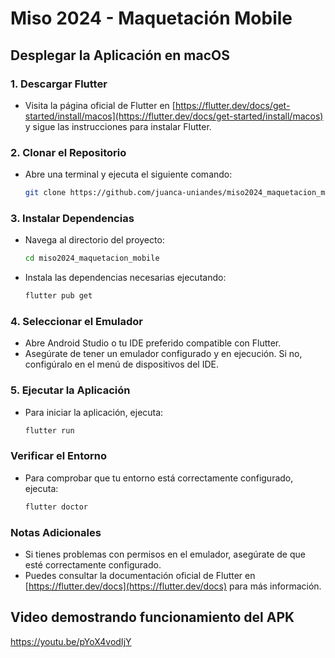 # Miso 2024 - Maquetación Mobile

## Desplegar la Aplicación en macOS

### 1. Descargar Flutter
- Visita la página oficial de Flutter en [https://flutter.dev/docs/get-started/install/macos](https://flutter.dev/docs/get-started/install/macos) y sigue las instrucciones para instalar Flutter.

### 2. Clonar el Repositorio
- Abre una terminal y ejecuta el siguiente comando:
  ```bash
  git clone https://github.com/juanca-uniandes/miso2024_maquetacion_mobile.git
  ```

### 3. Instalar Dependencias
- Navega al directorio del proyecto:
  ```bash
  cd miso2024_maquetacion_mobile
  ```
- Instala las dependencias necesarias ejecutando:
  ```bash
  flutter pub get
  ```

### 4. Seleccionar el Emulador
- Abre Android Studio o tu IDE preferido compatible con Flutter.
- Asegúrate de tener un emulador configurado y en ejecución. Si no, configúralo en el menú de dispositivos del IDE.

### 5. Ejecutar la Aplicación
- Para iniciar la aplicación, ejecuta:
  ```bash
  flutter run
  ```

### Verificar el Entorno
- Para comprobar que tu entorno está correctamente configurado, ejecuta:
  ```bash
  flutter doctor
  ```

### Notas Adicionales
- Si tienes problemas con permisos en el emulador, asegúrate de que esté correctamente configurado.
- Puedes consultar la documentación oficial de Flutter en [https://flutter.dev/docs](https://flutter.dev/docs) para más información.


## Video demostrando funcionamiento del APK
https://youtu.be/pYoX4vodIjY